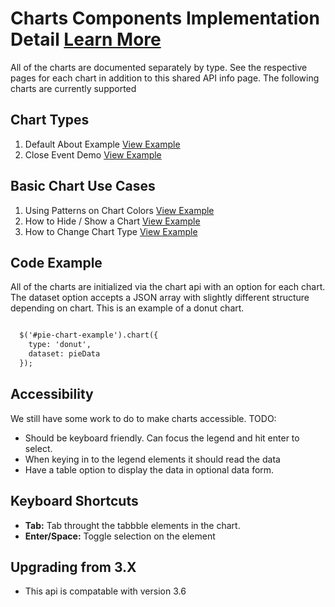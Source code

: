 
# Charts Components Implementation Detail [Learn More](#)

All of the charts are documented separately by type. See the respective pages for each chart in addition to this shared API info page. The following charts are currently supported

## Chart Types

1. Default About Example [View Example]( /components/about/example-index)
2. Close Event Demo [View Example]( /components/about/test-close-event)

## Basic Chart Use Cases

1. Using Patterns on Chart Colors [View Example]( /components/charts/example-chart-patterns.html)
2. How to Hide / Show a Chart [View Example]( /components/charts/example-hide-show.html)
3. How to Change Chart Type [View Example]( /components/charts/example-change-type.html	)

## Code Example

All of the charts are initialized via the chart api with an option for each chart. The dataset option accepts a JSON array with slightly different structure depending on chart. This is an example of a donut chart.

```html

  $('#pie-chart-example').chart({
    type: 'donut',
    dataset: pieData
  });


```

## Accessibility

We still have some work to do to make charts accessible. TODO:

- Should be keyboard friendly. Can focus the legend and hit enter to select.
- When keying in to the legend elements it should read the data
- Have a table option to display the data in optional data form.

## Keyboard Shortcuts

-   **Tab:** Tab throught the tabbble elements in the chart.
-   **Enter/Space:** Toggle selection on the element

## Upgrading from 3.X

-   This api is compatable with version 3.6
